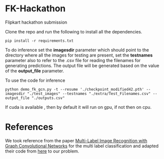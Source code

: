 # FK-Hackathon
Flipkart hackathon submission

Clone the repo and run the following to install all the dependencies.

``` pip install -r requirements.txt ``` 

To do inference set the **imagesdir** parameter which should point to the directory where all the images for testing are present, set the **testnames** parameter also to refer to the .csv file for reading the filenames for generating predictions. The output file will be generated based on the value of the **output_file** parameter.
 

To use the code for inference

```python demo_fk_gcn.py -t --resume './checkpoint_modified42.pth' --imagesdir "./test_images" --testnames "./extra/Test_Filenames.csv" --output_file "./outputs.csv" ```

If cuda is available , then by default it will run on gpu, if not then on cpu.


# References

We took reference from the paper [Multi-Label Image Recognition with Graph Convolutional Networks](https://arxiv.org/abs/1904.03582) for the multi label classification and adapted their code from [here](https://github.com/Megvii-Nanjing/ML-GCN) to our problem.

